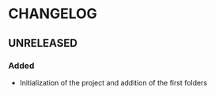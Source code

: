 # CHANGELOG

## UNRELEASED
### Added
* Initialization of the project and addition of the first folders
